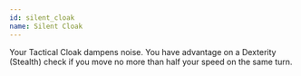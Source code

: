 ```yaml
---
id: silent_cloak
name: Silent Cloak
---
```

Your Tactical Cloak dampens noise. You have advantage on a Dexterity (Stealth) check if you move no more than half your 
speed on the same turn.
